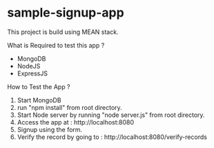 sample-signup-app
=================
This project is build using MEAN stack.

What is Required to test this app ?
  - MongoDB
  - NodeJS
  - ExpressJS

How to Test the App ?
  1.  Start MongoDB
  2.  run "npm install" from root directory.
  3.  Start Node server by running "node server.js" from root directory.
  4.  Access the app at :  http://localhost:8080
  5.  Signup using the form.
  6.  Verify the record by going to : http://localhost:8080/verify-records
